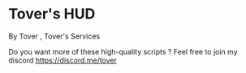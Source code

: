 # Tover's HUD
By Tover , Tover's Services

Do you want more of these high-quality scripts ? Feel free to join my discord https://discord.me/tover

